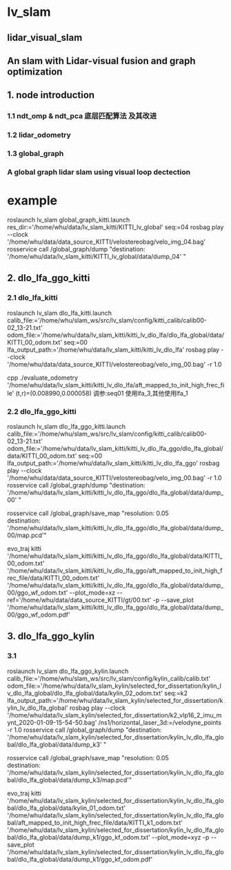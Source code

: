 
# lv_slam
## lidar_visual_slam
## An slam with Lidar-visual fusion and graph optimization

## 1. node introduction
### 1.1 ndt_omp & ndt_pca 底层匹配算法 及其改进

### 1.2 lidar_odometry 

### 1.3 global_graph
### A global graph lidar slam using visual loop dectection

# example 
roslaunch lv_slam global_graph_kitti.launch res_dir:='/home/whu/data/lv_slam_kitti/KITTI_lv_global'       seq:=04
rosbag play --clock   '/home/whu/data/data_source_KITTI/velostereobag/velo_img_04.bag'
rosservice call /global_graph/dump "destination: '/home/whu/data/lv_slam_kitti/KITTI_lv_global/data/dump_04'  "

## 2. dlo_lfa_ggo_kitti
### 2.1 dlo_lfa_kitti
roslaunch lv_slam dlo_lfa_kitti.launch  calib_file:='/home/whu/slam_ws/src/lv_slam/config/kitti_calib/calib00-02_13-21.txt'     odom_file:='/home/whu/data/lv_slam_kitti/kitti_lv_dlo_lfa/dlo_lfa_global/data/KITTI_00_odom.txt' seq:=00  lfa_output_path:='/home/whu/data/lv_slam_kitti/kitti_lv_dlo_lfa'
rosbag play --clock '/home/whu/data/data_source_KITTI/velostereobag/velo_img_00.bag'    -r 1.0

cpp ./evaluate_odometry '/home/whu/data/lv_slam_kitti/kitti_lv_dlo_lfa/aft_mapped_to_init_high_frec_file'
(t,r)=(0.008990,0.000058)
调参:seq01 使用lfa_3,其他使用lfa_1

### 2.2 dlo_lfa_ggo_kitti
roslaunch lv_slam dlo_lfa_ggo_kitti.launch  calib_file:='/home/whu/slam_ws/src/lv_slam/config/kitti_calib/calib00-02_13-21.txt'     odom_file:='/home/whu/data/lv_slam_kitti/kitti_lv_dlo_lfa_ggo/dlo_lfa_global/data/KITTI_00_odom.txt' seq:=00  lfa_output_path:='/home/whu/data/lv_slam_kitti/kitti_lv_dlo_lfa_ggo'
rosbag play --clock '/home/whu/data/data_source_KITTI/velostereobag/velo_img_00.bag'    -r 1.0
rosservice call /global_graph/dump "destination: '/home/whu/data/lv_slam_kitti/kitti_lv_dlo_lfa_ggo/dlo_lfa_global/data/dump_00'  "

rosservice call /global_graph/save_map "resolution: 0.05                                                                                 
destination: '/home/whu/data/lv_slam_kitti/kitti_lv_dlo_lfa_ggo/dlo_lfa_global/data/dump_00/map.pcd'"

evo_traj kitti '/home/whu/data/lv_slam_kitti/kitti_lv_dlo_lfa_ggo/dlo_lfa_global/data/KITTI_00_odom.txt' '/home/whu/data/lv_slam_kitti/kitti_lv_dlo_lfa_ggo/aft_mapped_to_init_high_frec_file/data/KITTI_00_odom.txt'   '/home/whu/data/lv_slam_kitti/kitti_lv_dlo_lfa_ggo/dlo_lfa_global/data/dump_00/ggo_wf_odom.txt'      --plot_mode=xz  --ref='/home/whu/data/data_source_KITTI/gt/00.txt'   -p --save_plot  '/home/whu/data/lv_slam_kitti/kitti_lv_dlo_lfa_ggo/dlo_lfa_global/data/dump_00/ggo_wf_odom.pdf'

## 3. dlo_lfa_ggo_kylin
### 3.1
roslaunch lv_slam dlo_lfa_ggo_kylin.launch calib_file:='/home/whu/slam_ws/src/lv_slam/config/kylin_calib/calib.txt'    odom_file:='/home/whu/data/lv_slam_kylin/selected_for_dissertation/kylin_lv_dlo_lfa_global/dlo_lfa_global/data/kylin_02_odom.txt'   seq:=k2  lfa_output_path:='/home/whu/data/lv_slam_kylin/selected_for_dissertation/kylin_lv_dlo_lfa_global'
rosbag play --clock  '/home/whu/data/lv_slam_kylin/selected_for_dissertation/k2_vlp16_2_imu_mynt_2020-01-09-15-54-50.bag'    /ns1/horizontal_laser_3d:=/velodyne_points    -r 1.0
rosservice call /global_graph/dump "destination: '/home/whu/data/lv_slam_kylin/selected_for_dissertation/kylin_lv_dlo_lfa_global/dlo_lfa_global/data/dump_k3'   "

rosservice call /global_graph/save_map "resolution: 0.05                                                                                 
destination: '/home/whu/data/lv_slam_kylin/selected_for_dissertation/kylin_lv_dlo_lfa_global/dlo_lfa_global/data/dump_k3/map.pcd'" 

evo_traj kitti '/home/whu/data/lv_slam_kylin/selected_for_dissertation/kylin_lv_dlo_lfa_global/dlo_lfa_global/data/kylin_01_odom.txt' '/home/whu/data/lv_slam_kylin/selected_for_dissertation/kylin_lv_dlo_lfa_global/aft_mapped_to_init_high_frec_file/data/KITTI_k1_odom.txt' '/home/whu/data/lv_slam_kylin/selected_for_dissertation/kylin_lv_dlo_lfa_global/dlo_lfa_global/data/dump_k1/ggo_kf_odom.txt'    --plot_mode=xyz    -p --save_plot  '/home/whu/data/lv_slam_kylin/selected_for_dissertation/kylin_lv_dlo_lfa_global/dlo_lfa_global/data/dump_k1/ggo_kf_odom.pdf'